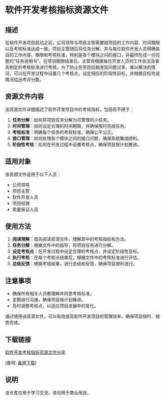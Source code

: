 # 软件开发考核指标资源文件

## 描述

在软件开发项目启动之前，公司领导与项目主管需要就项目的工作内容、时间期限以及考核标准达成一致。项目主管随后将任务分解，并与每位软件开发人员明确各自的工作内容、期限和考核标准，特别是各个模块之间的接口，并最终形成一份完整的“任务说明书”。在项目期限结束后，主管将根据每位开发人员的工作状况及事先制定的考核标准进行考核。为了防止在项目后期发现问题过多、难以解决的情况，可以在开发过程中设置几个考核点，设定相应的阶段性目标，并根据目标完成情况给出考评分数。

## 资源文件内容

该资源文件详细描述了软件开发项目中的考核指标，包括但不限于：

1. **任务分解**：如何将项目任务分解为可管理的小任务。
2. **时间管理**：如何设定合理的时间期限，并确保按时完成任务。
3. **考核标准**：明确每个任务的考核标准，确保公平公正。
4. **接口管理**：如何处理各个模块之间的接口问题，确保系统集成顺利。
5. **阶段性考核**：如何在开发过程中设置考核点，确保项目按计划推进。

## 适用对象

该资源文件适用于以下人员：

- 公司领导
- 项目主管
- 软件开发人员
- 项目经理
- 质量保证人员

## 使用方法

1. **阅读理解**：首先阅读资源文件，理解其中的考核指标和方法。
2. **任务分解**：根据文件中的指导，将项目任务进行分解。
3. **设定考核点**：在开发过程中设定合理的考核点，并设定阶段性目标。
4. **执行考核**：在每个考核点结束后，根据文件中的考核标准进行评估。
5. **总结反馈**：根据考核结果，进行总结和反馈，确保项目顺利进行。

## 注意事项

- 确保所有相关人员都理解并同意考核标准。
- 定期进行沟通，确保项目按计划推进。
- 及时调整考核点，以适应项目进展中的变化。

通过使用该资源文件，可以有效提高软件开发项目的管理效率，确保项目按时、按质完成。

## 下载链接
[软件开发考核指标资源文件分享](https://pan.quark.cn/s/1be4e3b4bcb8) 

(备用: [备用下载](https://pan.baidu.com/s/19k3RsBZdajYczDmv_2-r1w?pwd=1234))

## 说明

该仓库仅用于学习交流，请勿用于商业用途。
